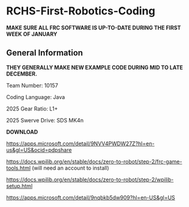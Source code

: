 # RCHS-First-Robotics-Coding

**MAKE SURE ALL FRC SOFTWARE IS UP-TO-DATE DURING THE FIRST WEEK OF JANUARY**

## **General Information**

**THEY GENERALLY MAKE NEW EXAMPLE CODE DURING MID TO LATE DECEMBER.**

Team Number: 10157

Coding Language: Java

2025 Gear Ratio: L1+

2025 Swerve Drive: SDS MK4n

**DOWNLOAD**

https://apps.microsoft.com/detail/9NVV4PWDW27Z?hl=en-us&gl=US&ocid=pdpshare

https://docs.wpilib.org/en/stable/docs/zero-to-robot/step-2/frc-game-tools.html (will need an account to install)

https://docs.wpilib.org/en/stable/docs/zero-to-robot/step-2/wpilib-setup.html

https://apps.microsoft.com/detail/9nqbkb5dw909?hl=en-US&gl=US


